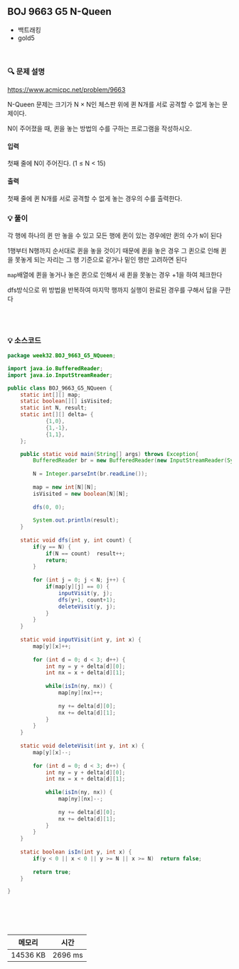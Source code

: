 ## BOJ 9663 G5 N-Queen
- 백트래킹
- gold5

<br>


### 🔍 문제 설명
https://www.acmicpc.net/problem/9663

N-Queen 문제는 크기가 N × N인 체스판 위에 퀸 N개를 서로 공격할 수 없게 놓는 문제이다.

N이 주어졌을 때, 퀸을 놓는 방법의 수를 구하는 프로그램을 작성하시오.


#### 입력
첫째 줄에 N이 주어진다. (1 ≤ N < 15)

#### 출력
첫째 줄에 퀸 N개를 서로 공격할 수 없게 놓는 경우의 수를 출력한다.

###  💡 풀이

각 행에 하나의 퀸 만 놓을 수 있고 모든 행에 퀸이 있는 경우에만 퀸의 수가 `N`이 된다

1행부터 N행까지 순서대로 퀸을 놓을 것이기 때문에 퀸을 놓은 경우 그 퀸으로 인해 퀸을 못놓게 되는 자리는 그 행 기준으로 같거나 밑인 행만 고려하면 된다

`map`배열에 퀸을 놓거나 놓은 퀸으로 인해서 새 퀸을 못놓는 경우 +1을 하여 체크한다

dfs방식으로 위 방법을 반복하여 마지막 행까지 실행이 완료된 경우를 구해서 답을 구한다



<br><br>

###  💡 소스코드
```java
package week32.BOJ_9663_G5_NQueen;

import java.io.BufferedReader;
import java.io.InputStreamReader;

public class BOJ_9663_G5_NQueen {
	static int[][] map;
	static boolean[][] isVisited;
	static int N, result;
	static int[][] delta= {
			{1,0},
			{1,-1},
			{1,1},
	};

	public static void main(String[] args) throws Exception{
		BufferedReader br = new BufferedReader(new InputStreamReader(System.in));
		
		N = Integer.parseInt(br.readLine());
		
		map = new int[N][N];
		isVisited = new boolean[N][N];
		
		dfs(0, 0);
		
		System.out.println(result);
	}
	
	static void dfs(int y, int count) {
		if(y == N) {
			if(N == count)	result++;
			return;
		}
		
		for (int j = 0; j < N; j++) {
			if(map[y][j] == 0) {
				inputVisit(y, j);
				dfs(y+1, count+1);
				deleteVisit(y, j);
			}
		}
	}
	
	static void inputVisit(int y, int x) {
		map[y][x]++;
		
		for (int d = 0; d < 3; d++) {
			int ny = y + delta[d][0];
			int nx = x + delta[d][1];
			
			while(isIn(ny, nx)) {
				map[ny][nx]++;
				
				ny += delta[d][0];
				nx += delta[d][1];
			}
		}
	}
	
	static void deleteVisit(int y, int x) {
		map[y][x]--;
		
		for (int d = 0; d < 3; d++) {
			int ny = y + delta[d][0];
			int nx = x + delta[d][1];
			
			while(isIn(ny, nx)) {
				map[ny][nx]--;
				
				ny += delta[d][0];
				nx += delta[d][1];
			}
		}
	}
	
	static boolean isIn(int y, int x) {
		if(y < 0 || x < 0 || y >= N || x >= N)	return false;
		
		return true;
	}

}





```


<br>



메모리|시간
--|--
14536 KB|2696 ms
